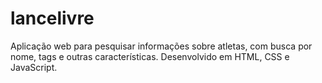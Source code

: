 # lancelivre
Aplicação web para pesquisar informações sobre atletas, com busca por nome, tags e outras características. Desenvolvido em HTML, CSS e JavaScript.
